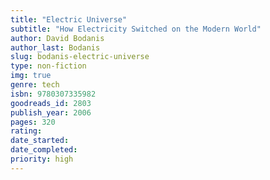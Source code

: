 ```yaml
---
title: "Electric Universe"
subtitle: "How Electricity Switched on the Modern World"
author: David Bodanis
author_last: Bodanis
slug: bodanis-electric-universe
type: non-fiction
img: true
genre: tech
isbn: 9780307335982
goodreads_id: 2803
publish_year: 2006
pages: 320
rating: 
date_started:
date_completed:
priority: high
---
```

